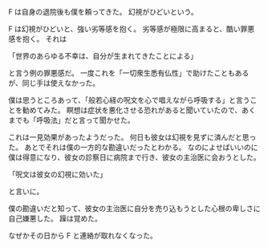 F は自身の退院後も僕を頼ってきた。
幻視がひどいという。

F は幻視がひどいと、強い劣等感を抱く。
劣等感が極限に高まると、酷い罪悪感を抱く。
それは

「世界のあらゆる不幸は、自分が生まれてきたことによる」

と言う例の罪悪感だ。
一度これを「一切衆生悉有仏性」で助けたこともあるが、同じ手は使えなかった。

僕は思うところあって、「般若心経の呪文を心で唱えながら呼吸する」と言うことを勧めてみた。
瞑想は症状を悪化させる恐れがあると聞いていたので、あくまでも「呼吸法」だと言って聞かせた。

これは一見効果があったようだった。
何日も彼女は幻視を見ずに済んだと思った。
あとでそれは僕の一方的な勘違いだったとわかる。
なのによせばいいのに僕は得意になり、彼女の診察日に病院まで行き、彼女の主治医に会おうとした。

「呪文は彼女の幻視に効いた」

と言いに。

僕の勘違いだと知って、彼女の主治医に自分を売り込もうとした心根の卑しさに自己嫌悪した。
躁は覚めた。

なぜかその日から F と連絡が取れなくなった。
